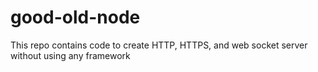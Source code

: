 # good-old-node
This repo contains code to create HTTP, HTTPS, and web socket server without using any framework
